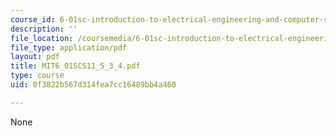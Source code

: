 ```yaml
---
course_id: 6-01sc-introduction-to-electrical-engineering-and-computer-science-i-spring-2011
description: ''
file_location: /coursemedia/6-01sc-introduction-to-electrical-engineering-and-computer-science-i-spring-2011/0f3822b567d314fea7cc16489bb4a460_MIT6_01SCS11_5_3_4.pdf
file_type: application/pdf
layout: pdf
title: MIT6_01SCS11_5_3_4.pdf
type: course
uid: 0f3822b567d314fea7cc16489bb4a460

---
```

None